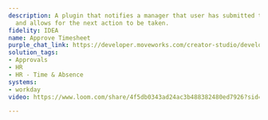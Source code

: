 ```yaml
---
description: A plugin that notifies a manager that user has submitted their time sheet
  and allows for the next action to be taken.
fidelity: IDEA
name: Approve Timesheet
purple_chat_link: https://developer.moveworks.com/creator-studio/developer-tools/purple-chat/?conversation=%7B%22startTimestamp%22%3A%2211%3A43+AM%22%2C%22messages%22%3A%5B%7B%22role%22%3A%22user%22%2C%22parts%22%3A%5B%7B%22richText%22%3A%22%3Cp%3EShow+me+all+of+the+open+time+sheets%3C%2Fp%3E%22%7D%5D%7D%2C%7B%22role%22%3A%22assistant%22%2C%22parts%22%3A%5B%7B%22richText%22%3A%22%E2%9C%85+Identify+user%27s+role+%3Cbr%3E%E2%9C%85+Fetch+submitted+time+sheets+needing+review+%3Cbr%3E%F0%9F%94%81+Preparing+time+sheets+for+your+review%22%7D%5D%7D%2C%7B%22role%22%3A%22assistant%22%2C%22parts%22%3A%5B%7B%22richText%22%3A%22Here+are+the+time+sheets+awaiting+your+review%3A%22%7D%2C%7B%22richText%22%3A%22%3Cb%3ETime+Sheet+Submission%3C%2Fb%3E%3Cbr%3E%F0%9F%91%A4+%3Cb%3EEmily+Turner%3C%2Fb%3E+%3Cbr%3E+%F0%9F%93%85+%3Ci%3EApril+3rd+2024+%7C+6+hours%3C%2Fi%3E+%3Cbr%3E%F0%9F%93%9D+%3Ca+href%3D%5C%22https%3A%2F%2Fcompanyportal.com%2Ftimesheets%2FEmilyTurner%5C%22%3EReview+Submission%3C%2Fa%3E%22%7D%2C%7B%22richText%22%3A%22%3Cb%3ETime+Sheet+Submission%3C%2Fb%3E%3Cbr%3E%F0%9F%91%A4+%3Cb%3ELucas+Brown%3C%2Fb%3E+%3Cbr%3E+%F0%9F%93%85+%3Ci%3EApril+3rd+2024+%7C+26+hours%3C%2Fi%3E+%3Cbr%3E%F0%9F%93%9D+%3Ca+href%3D%5C%22https%3A%2F%2Fcompanyportal.com%2Ftimesheets%2FLucasBrown%5C%22%3EReview+Submission%3C%2Fa%3E%22%7D%2C%7B%22richText%22%3A%22%3Cb%3ETime+Sheet+Submission%3C%2Fb%3E%3Cbr%3E%F0%9F%91%A4+%3Cb%3ELucas+Brown%3C%2Fb%3E+%3Cbr%3E+%F0%9F%93%85+%3Ci%3EApril+2nd+2024+%7C+2+hours%3C%2Fi%3E+%3Cbr%3E%F0%9F%93%9D+%3Ca+href%3D%5C%22https%3A%2F%2Fcompanyportal.com%2Ftimesheets%2FLucasBrown%5C%22%3EReview+Submission%3C%2Fa%3E%22%7D%2C%7B%22buttons%22%3A%5B%7B%22style%22%3A%22filled%22%2C%22buttonText%22%3A%22View+All+Timesheets%22%7D%2C%7B%22style%22%3A%22outlined%22%2C%22buttonText%22%3A%22Approve+All%22%7D%5D%7D%5D%7D%2C%7B%22role%22%3A%22user%22%2C%22parts%22%3A%5B%7B%22richText%22%3A%22%3Cp%3EI+think+Lucas+counted+more+hours+than+expected+between+April+2nd+and+3rd%21+%3Cbr%3E%3Cbr%3ECould+we+message+Lucas+to+correct+his+time+sheet+entries%3F%3Cbr%3E%3C%2Fp%3E%22%7D%5D%7D%5D%7D
solution_tags:
- Approvals
- HR
- HR - Time & Absence
systems:
- workday
video: https://www.loom.com/share/4f5db0343ad24ac3b488382480ed7926?sid=47d57373-0f16-4614-9516-6b7a29863adb

---
```

